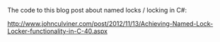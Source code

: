 The code to this blog post about named locks / locking in C#:

http://www.johnculviner.com/post/2012/11/13/Achieving-Named-Lock-Locker-functionality-in-C-40.aspx